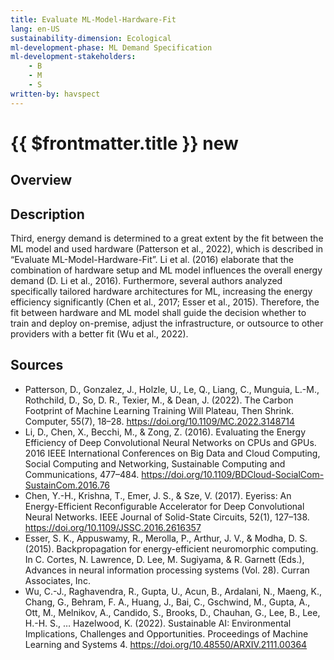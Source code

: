 ```yaml
---
title: Evaluate ML-Model-Hardware-Fit
lang: en-US
sustainability-dimension: Ecological
ml-development-phase: ML Demand Specification
ml-development-stakeholders: 
    - B
    - M
    - S
written-by: havspect
---
```


<script setup>
import DPOverview from '../../components/DPOverview.vue'
</script>


# {{ $frontmatter.title }} <Badge type="tip">new</Badge>

## Overview
<DPOverview />

## Description
Third, energy demand is determined to a great extent by the fit between the ML model and used hardware (Patterson et al., 2022), which is described in “Evaluate ML-Model-Hardware-Fit”. Li et al. (2016) elaborate that the combination of hardware setup and ML model influences the overall energy demand (D. Li et al., 2016). Furthermore, several authors analyzed specifically tailored hardware architectures for ML, increasing the energy efficiency significantly (Chen et al., 2017; Esser et al., 2015). Therefore, the fit between hardware and ML model shall guide the decision whether to train and deploy on-premise, adjust the infrastructure, or outsource to other providers with a better fit (Wu et al., 2022).

## Sources
- Patterson, D., Gonzalez, J., Holzle, U., Le, Q., Liang, C., Munguia, L.-M., Rothchild, D., So, D. R., Texier, M., & Dean, J. (2022). The Carbon Footprint of Machine Learning Training Will Plateau, Then Shrink. Computer, 55(7), 18–28. https://doi.org/10.1109/MC.2022.3148714
- Li, D., Chen, X., Becchi, M., & Zong, Z. (2016). Evaluating the Energy Efficiency of Deep Convolutional Neural Networks on CPUs and GPUs. 2016 IEEE International Conferences on Big Data and Cloud Computing, Social Computing and Networking, Sustainable Computing and Communications, 477–484. https://doi.org/10.1109/BDCloud-SocialCom-SustainCom.2016.76
- Chen, Y.-H., Krishna, T., Emer, J. S., & Sze, V. (2017). Eyeriss: An Energy-Efficient Reconfigurable Accelerator for Deep Convolutional Neural Networks. IEEE Journal of Solid-State Circuits, 52(1), 127–138. https://doi.org/10.1109/JSSC.2016.2616357
- Esser, S. K., Appuswamy, R., Merolla, P., Arthur, J. V., & Modha, D. S. (2015). Backpropagation for energy-efficient neuromorphic computing. In C. Cortes, N. Lawrence, D. Lee, M. Sugiyama, & R. Garnett (Eds.), Advances in neural information processing systems (Vol. 28). Curran Associates, Inc.
- Wu, C.-J., Raghavendra, R., Gupta, U., Acun, B., Ardalani, N., Maeng, K., Chang, G., Behram, F. A., Huang, J., Bai, C., Gschwind, M., Gupta, A., Ott, M., Melnikov, A., Candido, S., Brooks, D., Chauhan, G., Lee, B., Lee, H.-H. S., … Hazelwood, K. (2022). Sustainable AI: Environmental Implications, Challenges and Opportunities. Proceedings of Machine Learning and Systems 4. https://doi.org/10.48550/ARXIV.2111.00364

